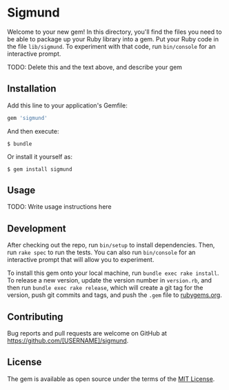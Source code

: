 # Sigmund

Welcome to your new gem! In this directory, you'll find the files you need to be able to package up your Ruby library into a gem. Put your Ruby code in the file `lib/sigmund`. To experiment with that code, run `bin/console` for an interactive prompt.

TODO: Delete this and the text above, and describe your gem

## Installation

Add this line to your application's Gemfile:

```ruby
gem 'sigmund'
```

And then execute:

    $ bundle

Or install it yourself as:

    $ gem install sigmund

## Usage

TODO: Write usage instructions here

## Development

After checking out the repo, run `bin/setup` to install dependencies. Then, run `rake spec` to run the tests. You can also run `bin/console` for an interactive prompt that will allow you to experiment.

To install this gem onto your local machine, run `bundle exec rake install`. To release a new version, update the version number in `version.rb`, and then run `bundle exec rake release`, which will create a git tag for the version, push git commits and tags, and push the `.gem` file to [rubygems.org](https://rubygems.org).

## Contributing

Bug reports and pull requests are welcome on GitHub at https://github.com/[USERNAME]/sigmund.


## License

The gem is available as open source under the terms of the [MIT License](http://opensource.org/licenses/MIT).

